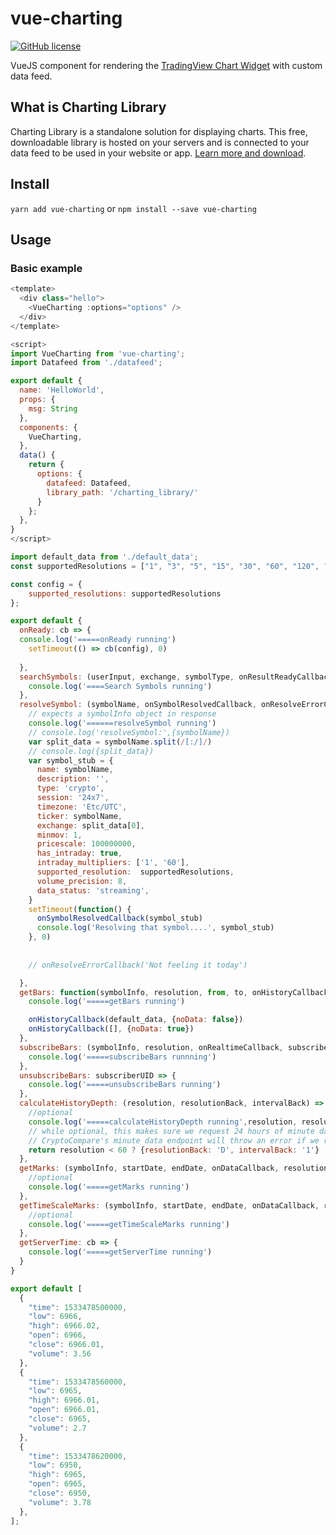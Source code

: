 # vue-charting

[![GitHub license](https://img.shields.io/badge/license-MIT-blue.svg)](https://raw.githubusercontent.com/lolitaframework/vue-charting/master/LICENSE)

VueJS component for rendering the [TradingView Chart Widget](https://www.tradingview.com/widget/advanced-chart/) with custom data feed.

## What is Charting Library

Charting Library is a standalone solution for displaying charts. This free, downloadable library is hosted on your servers and is connected to your data feed to be used in your website or app. [Learn more and download](https://www.tradingview.com/HTML5-stock-forex-bitcoin-charting-library/).

## Install
`yarn add vue-charting`
or
`npm install --save vue-charting`

## Usage
### Basic example
```javascript
<template>
  <div class="hello">
    <VueCharting :options="options" />
  </div>
</template>

<script>
import VueCharting from 'vue-charting';
import Datafeed from './datafeed';

export default {
  name: 'HelloWorld',
  props: {
    msg: String
  },
  components: {
    VueCharting,
  },
  data() {
    return {
      options: {
        datafeed: Datafeed,
        library_path: '/charting_library/'
      }
    };
  },
}
</script>
```

```javascript
import default_data from './default_data';
const supportedResolutions = ["1", "3", "5", "15", "30", "60", "120", "240", "D"]

const config = {
    supported_resolutions: supportedResolutions
}; 

export default {
  onReady: cb => {
  console.log('=====onReady running') 
    setTimeout(() => cb(config), 0)
    
  },
  searchSymbols: (userInput, exchange, symbolType, onResultReadyCallback) => {
    console.log('====Search Symbols running')
  },
  resolveSymbol: (symbolName, onSymbolResolvedCallback, onResolveErrorCallback) => {
    // expects a symbolInfo object in response
    console.log('======resolveSymbol running')
    // console.log('resolveSymbol:',{symbolName})
    var split_data = symbolName.split(/[:/]/)
    // console.log({split_data})
    var symbol_stub = {
      name: symbolName,
      description: '',
      type: 'crypto',
      session: '24x7',
      timezone: 'Etc/UTC',
      ticker: symbolName,
      exchange: split_data[0],
      minmov: 1,
      pricescale: 100000000,
      has_intraday: true,
      intraday_multipliers: ['1', '60'],
      supported_resolution:  supportedResolutions,
      volume_precision: 8,
      data_status: 'streaming',
    }
    setTimeout(function() {
      onSymbolResolvedCallback(symbol_stub)
      console.log('Resolving that symbol....', symbol_stub)
    }, 0)
    
    
    // onResolveErrorCallback('Not feeling it today')

  },
  getBars: function(symbolInfo, resolution, from, to, onHistoryCallback, onErrorCallback, firstDataRequest) {
    console.log('=====getBars running')

    onHistoryCallback(default_data, {noData: false})
    onHistoryCallback([], {noData: true})
  },
  subscribeBars: (symbolInfo, resolution, onRealtimeCallback, subscribeUID, onResetCacheNeededCallback) => {
    console.log('=====subscribeBars runnning')
  },
  unsubscribeBars: subscriberUID => {
    console.log('=====unsubscribeBars running')
  },
  calculateHistoryDepth: (resolution, resolutionBack, intervalBack) => {
    //optional
    console.log('=====calculateHistoryDepth running',resolution, resolution < 60 ? {resolutionBack: 'D', intervalBack: '1'} : undefined)
    // while optional, this makes sure we request 24 hours of minute data at a time
    // CryptoCompare's minute data endpoint will throw an error if we request data beyond 7 days in the past, and return no data
    return resolution < 60 ? {resolutionBack: 'D', intervalBack: '1'} : undefined
  },
  getMarks: (symbolInfo, startDate, endDate, onDataCallback, resolution) => {
    //optional
    console.log('=====getMarks running')
  },
  getTimeScaleMarks: (symbolInfo, startDate, endDate, onDataCallback, resolution) => {
    //optional
    console.log('=====getTimeScaleMarks running')
  },
  getServerTime: cb => {
    console.log('=====getServerTime running')
  }
}
```

```javascript
export default [
  {
    "time": 1533478500000,
    "low": 6966,
    "high": 6966.02,
    "open": 6966,
    "close": 6966.01,
    "volume": 3.56
  },
  {
    "time": 1533478560000,
    "low": 6965,
    "high": 6966.01,
    "open": 6966.01,
    "close": 6965,
    "volume": 2.7
  },
  {
    "time": 1533478620000,
    "low": 6950,
    "high": 6965,
    "open": 6965,
    "close": 6950,
    "volume": 3.78
  },
];
```

